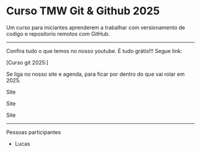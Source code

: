 # Curso TMW Git & Github 2025

Um curso para iniciantes aprenderem a trabalhar com versionamento de codigo e repositorio remotos com GitHub.

--- 


Confira tudo o que temos no nosso youtube. É tudo grátis!!! Segue link:

[Curso git 2025:]

Se liga no nosso site e agenda, para ficar por dentro do que vai rolar em 2025.

Site

Site

Site

---

Pessoas participantes 
- Lucas
